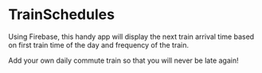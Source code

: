 # TrainSchedules

Using Firebase, this handy app will display the next train arrival time based on first train time of the day and frequency of the train. 

Add your own daily commute train so that you will never be late again!
